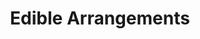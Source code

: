---
title: "Edible Arrangements"
url: /kansas-city/edible-arrangements-northeast-83rd-terrace/
shop: Andenken
---